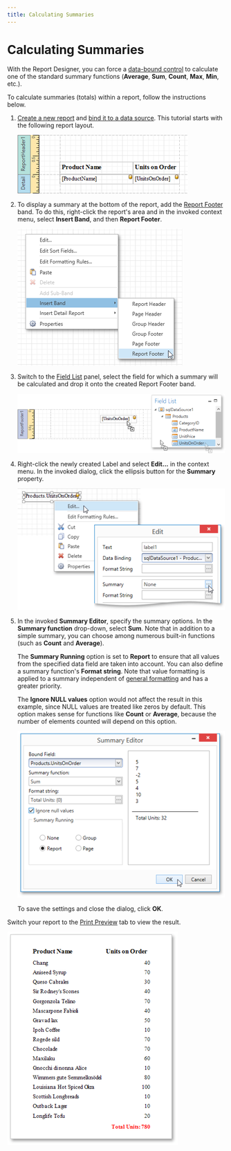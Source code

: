 ```yaml
---
title: Calculating Summaries
---
```

# Calculating Summaries
With the Report Designer, you can force a [data-bound control](../providing-data/binding-report-controls-to-data.md) to calculate one of the standard summary functions (**Average**, **Sum**, **Count**, **Max**, **Min**, etc.).

To calculate summaries (totals) within a report, follow the instructions below.
1. [Create a new report](../basic-operations/create-a-new-report.md) and [bind it to a data source](../../../report-designer-for-winforms/create-reports/binding-a-report-to-data.md). This tutorial starts with the following report layout.
	
	![EUD_WpfReportDersigner_Summaries_1](../../../../../images/img123593.png)
2. To display a summary at the bottom of the report, add the [Report Footer](../../report-elements/report-bands.md) band. To do this, right-click the report's area and in the invoked context menu, select **Insert Band**, and then **Report Footer**.
	
	![EUD_WpfReportDersigner_Summaries_2](../../../../../images/img123595.png)
3. Switch to the [Field List](../../interface-elements/field-list.md) panel, select the field for which a summary will be calculated and drop it onto the created Report Footer band.
	
	![EUD_WpfReportDersigner_Summaries_3](../../../../../images/img123596.png)
4. Right-click the newly created Label and select **Edit...** in the context menu. In the invoked dialog, click the ellipsis button for the **Summary** property.
	
	![EUD_WpfReportDersigner_Summaries_4](../../../../../images/img123597.png)
5. In the invoked **Summary Editor**, specify the summary options. In the **Summary function** drop-down, select **Sum**. Note that in addition to a simple summary, you can choose among numerous built-in functions (such as **Count** and **Average**).
	
	The **Summary Running** option is set to **Report** to ensure that all values from the specified data field are taken into account. You can also define a summary function's **Format string**. Note that value formatting is applied to a summary independent of [general formatting](formatting-data.md) and has a greater priority.
	
	The **Ignore NULL values** option would not affect the result in this example, since NULL values are treated like zeros by default. This option makes sense for functions like **Count** or **Average**, because the number of elements counted will depend on this option.
	
	![EUD_WpfReportDersigner_Summaries_5](../../../../../images/img123598.png)
	
	To save the settings and close the dialog, click **OK**.

Switch your report to the [Print Preview](../../document-preview.md) tab to view the result.

![EUD_WpfReportDersigner_Summaries_Result](../../../../../images/img123599.png)